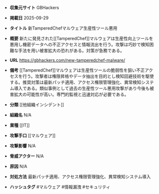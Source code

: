 - **収集元サイト**
GBHackers

- **掲載日**
2025-09-29

- **タイトル**
新TamperedChefマルウェア生産性ツール悪用

- **概要**
新たに発見された[[TamperedChef]]マルウェアは生産性向上ツールを悪用し機密データへの不正アクセスと情報流出を行う。攻撃は巧妙で検知困難な手法を用い被害拡大の恐れがある。対策が急務である。

- **URL**
https://gbhackers.com/new-tamperedchef-malware/

- **備考**
[[TamperedChef]]マルウェアは生産性ツールの脆弱性を狙い不正アクセスを行う。攻撃者は権限昇格やデータ抽出を目的とし検知回避技術を駆使する。推奨対策は最新パッチ適用、アクセス権限管理強化、異常検知システム導入である。類似事例として過去の生産性ツール悪用攻撃があり今後も被害拡大の可能性が高い。専門的監視と迅速対応が必要である。

- **分類**
[[他組織インシデント]]

- **組織名**
N/A

- **業種**
[[IT]]

- **攻撃手口**
[[マルウェア]]

- **攻撃影響**
N/A

- **脅威アクター**
N/A

- **原因**
N/A

- **対処方法**
最新パッチ適用、アクセス権限管理強化、異常検知システム導入

- **ハッシュタグ**
#マルウェア #情報漏洩 #セキュリティ
